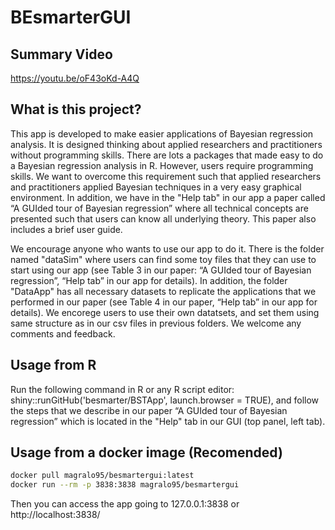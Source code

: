 # BEsmarterGUI

## Summary Video

https://youtu.be/oF43oKd-A4Q

## What is  this project?
This app is developed to make easier applications of Bayesian regression analysis. It is designed thinking about applied researchers and practitioners without programming skills. There are lots a packages that made easy to do a Bayesian regression analysis in R. However, users require programming skills. We want to overcome this requirement such that applied researchers and practitioners applied Bayesian techniques in a very easy graphical environment. In addition, we have in the "Help tab" in our app a paper called “A GUIded tour of Bayesian regression” where all technical concepts are presented such that users can know all underlying theory. This paper also includes a brief user guide.


We encourage anyone who wants to use our app to do it. There is the folder named "dataSim" where users can find some toy files that they can use to start using our app (see Table 3 in our paper: “A GUIded tour of Bayesian regression”, “Help tab” in our app for details). In addition, the folder "DataApp" has all necessary datasets to replicate the applications that we performed in our paper (see Table 4 in our paper, “Help tab” in our app for details). We encorege users to use their own datatsets, and set them using same structure as in our csv files in previous folders. We welcome any comments and feedback.

## Usage from R
Run the following command in R or any R script editor: shiny::runGitHub('besmarter/BSTApp', launch.browser = TRUE), and follow the steps that we describe in our paper “A GUIded tour of Bayesian regression” which is located in the "Help" tab in our GUI (top panel, left tab).

## Usage from a docker image (Recomended)

```bash
docker pull magralo95/besmartergui:latest
docker run --rm -p 3838:3838 magralo95/besmartergui
```

Then you can access the app going to 127.0.0.1:3838 or http://localhost:3838/


